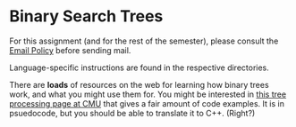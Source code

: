 Binary Search Trees
===========

For this assignment (and for the rest of the semester), please consult
the
[Email Policy](https://github.com/johnsogg/cs2270/blob/master/email_policy.md)
before sending mail.

Language-specific instructions are found in the respective
directories.

There are __loads__ of resources on the web for learning how binary
trees work, and what you might use them for. You might be interested
in
[this tree processing page at CMU](http://www.cs.cmu.edu/~pattis/15-1XX/15-200/lectures/treeprocessing/index.html)
that gives a fair amount of code examples. It is in psuedocode, but
you should be able to translate it to C++. (Right?)
